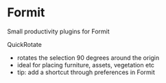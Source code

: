# Formit
Small productivity plugins for Formit

QuickRotate
  - rotates the selection 90 degrees around the origin
  - ideal for placing furniture, assets, vegetation etc
  - tip: add a shortcut through preferences in Formit
  
  
